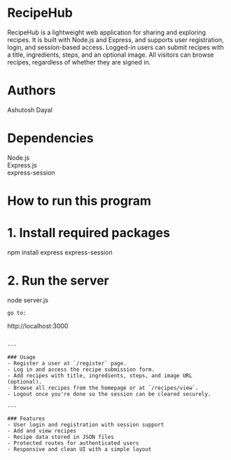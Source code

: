 # RecipeHub

RecipeHub is a lightweight web application for sharing and exploring recipes. It is built with Node.js and Express, and supports user registration, login, and session-based access. Logged-in users can submit recipes with a title, ingredients, steps, and an optional image. All visitors can browse recipes, regardless of whether they are signed in.

# Authors  
Ashutosh Dayal  

# Dependencies  
Node.js  
Express.js  
express-session  


# How to run this program
# 1. Install required packages
npm install express express-session
# 2. Run the server
node server.js
```
go to:

```
http://localhost:3000
```

---

### Usage  
- Register a user at `/register` page.  
- Log in and access the recipe submission form.  
- Add recipes with title, ingredients, steps, and image URL (optional).  
- Browse all recipes from the homepage or at `/recipes/view`.  
- Logout once you're done so the session can be cleared securely.

---

### Features  
- User login and registration with session support  
- Add and view recipes  
- Recipe data stored in JSON files  
- Protected routes for authenticated users  
- Responsive and clean UI with a simple layout
